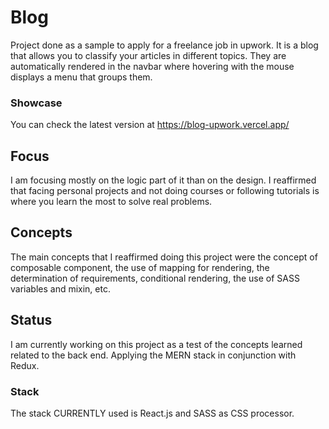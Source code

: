 # Blog

Project done as a sample to apply for a freelance job in upwork. It is a blog that allows you to classify your articles in different topics. They are automatically rendered in the navbar where hovering with the mouse displays a menu that groups them.

### Showcase

You can check the latest version at https://blog-upwork.vercel.app/

## Focus

I am focusing mostly on the logic part of it than on the design. I reaffirmed that facing personal projects and not doing courses or following tutorials is where you learn the most to solve real problems.

## Concepts

The main concepts that I reaffirmed doing this project were the concept of composable component, the use of mapping for rendering, the determination of requirements, conditional rendering, the use of SASS variables and mixin, etc.

## Status

I am currently working on this project as a test of the concepts learned related to the back end. Applying the MERN stack in conjunction with Redux.


### Stack

The stack CURRENTLY used is React.js and SASS as CSS processor. 